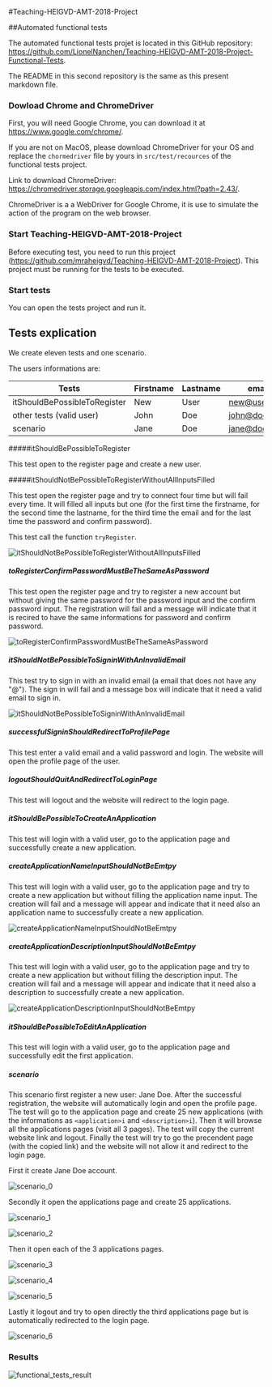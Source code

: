#Teaching-HEIGVD-AMT-2018-Project

##Automated functional tests

The automated functional tests projet is located in this GitHub repository: https://github.com/LionelNanchen/Teaching-HEIGVD-AMT-2018-Project-Functional-Tests.

The README in this second repository is the same as this present markdown file.

### Dowload Chrome and ChromeDriver

First, you will need Google Chrome, you can download it at https://www.google.com/chrome/.

If you are not on MacOS, please download ChromeDriver for your OS and replace the `chormedriver` file by yours in `src/test/recources` of the functional tests project.

Link to download ChromeDriver: https://chromedriver.storage.googleapis.com/index.html?path=2.43/. 

ChromeDriver is a a WebDriver for Google Chrome, it is use to simulate the action of the program on the web browser.

### Start Teaching-HEIGVD-AMT-2018-Project

Before executing test, you need to run this project (https://github.com/mraheigvd/Teaching-HEIGVD-AMT-2018-Project). This project must be running for the tests to be executed.

### Start tests

You can open the tests project and run it.

## Tests explication

We create eleven tests and one scenario.

The users informations are:

| Tests                        | Firstname | Lastname | email        | password |
| ---------------------------- | --------- | -------- | ------------ | -------- |
| itShouldBePossibleToRegister | New       | User     | new@user.com | password |
| other tests (valid user)     | John      | Doe      | john@doe.com | doejohn  |
| scenario                     | Jane      | Doe      | jane@doe.com | doejane  |

#####itShouldBePossibleToRegister

This test open to the register page and create a new user.

#####itShouldNotBePossibleToRegisterWithoutAllInputsFilled

This test open the register page and try to connect four time but will fail every time. It will filled all inputs but one (for the first time the firstname, for the second time the lastname, for the third time the email and for the last time the password and confirm password).

This test call the function `tryRegister`.

![itShouldNotBePossibleToRegisterWithoutAllInputsFilled](md_images/itShouldNotBePossibleToRegisterWithoutAllInputsFilled.png)

##### toRegisterConfirmPasswordMustBeTheSameAsPassword

This test open the register page and try to register a new account but without giving the same password for the password input and the confirm password input. The registration will fail and a message will indicate that it is recired to have the same informations for password and confirm password.

![toRegisterConfirmPasswordMustBeTheSameAsPassword](md_images/toRegisterConfirmPasswordMustBeTheSameAsPassword.png)

##### itShouldNotBePossibleToSigninWithAnInvalidEmail

This test try to sign in with an invalid email (a email that does not have any "@"). The sign in will fail and a message box will indicate that it need a valid email to sign in.

![itShouldNotBePossibleToSigninWithAnInvalidEmail](md_images/itShouldNotBePossibleToSigninWithAnInvalidEmail.png)

##### successfulSigninShouldRedirectToProfilePage

This test enter a valid email and a valid password and login. The website will open the profile page of the user.

##### logoutShouldQuitAndRedirectToLoginPage

This test will logout and the website will redirect to the login page.

##### itShouldBePossibleToCreateAnApplication

This test will login with a valid user, go to the application page and successfully create a new application.

##### createApplicationNameInputShouldNotBeEmtpy

This test will login with a valid user, go to the application page and try to create a new application but without filling the application name input. The creation will fail and a message will appear and indicate that it need also an application name to successfully create a new application.

![createApplicationNameInputShouldNotBeEmtpy](md_images/createApplicationNameInputShouldNotBeEmtpy.png)

##### createApplicationDescriptionInputShouldNotBeEmtpy

This test will login with a valid user, go to the application page and try to create a new application but without filling the description input. The creation will fail and a message will appear and indicate that it need also a description to successfully create a new application.

![createApplicationDescriptionInputShouldNotBeEmtpy](md_images/createApplicationDescriptionInputShouldNotBeEmtpy.png)

##### itShouldBePossibleToEditAnApplication

This test will login with a valid user, go to the application page and successfully edit the first application.

##### scenario

This scenario first register a new user: Jane Doe. After the successful registration, the website will automatically login and open the profile page. The test will go to the application page and create 25 new applications (with the informations as `<application>i` and `<description>i`). Then it will browse all the applications pages (visit all 3 pages). The test will copy the current website link and logout. Finally the test will try to go the precendent page (with the copied link) and the website will not allow it and redirect to the login page.

First it create Jane Doe account.

![scenario_0](md_images/scenario_0.png)

Secondly it open the applications page and create 25 applications.

![scenario_1](md_images/scenario_1.png)

![scenario_2](md_images/scenario_2.png)

Then it open each of the 3 applications pages.

![scenario_3](md_images/scenario_3.png)

![scenario_4](md_images/scenario_4.png)

![scenario_5](md_images/scenario_5.png)

Lastly it logout and try to open directly the third applications page but is automatically redirected to the login page.

![scenario_6](md_images/scenario_6.png)

### Results

![functional_tests_result](/Users/lionelnanchen/Documents/HEIG-VD/Semestre_5/AMT/AMT_Laboratoires/Teaching-HEIGVD-AMT-2018-Project/md_images/functional_tests_result.png)